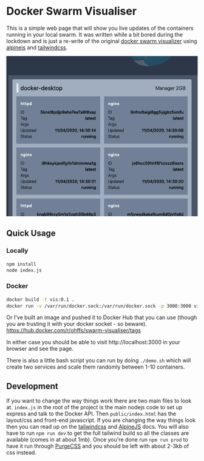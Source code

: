 # Docker Swarm Visualiser

This is a simple web page that will show you live updates of the containers running in your local swarm.  It was written while a bit bored during the lockdown and is just a re-write of the original
[docker swarm visualizer](https://github.com/dockersamples/docker-swarm-visualizer) using [alpinejs](https://github.com/alpinejs/alpine) and [tailwindcss](https://tailwindcss.com/).

![screenshot](screenshot.png)

## Quick Usage

### Locally

```bash
npm install
node index.js
```

### Docker
```bash
docker build -t vis:0.1 .
docker run -v /var/run/docker.sock:/var/run/docker.sock -p 3000:3000 vis:0.1
```
Or I've built an image and pushed it to Docker Hub that you can use (though you are trusting
it with your docker socket - so beware). https://hub.docker.com/r/ohffs/swarm-visualiser/tags

In either case you should be able to visit http://localhost:3000 in your browser and see the page.

There is also a little bash script you can run by doing `./demo.sh` which will create two services
and scale them randomly between 1-10 containers.

## Development

If you want to change the way things work there are two main files to look at.  `index.js` in the root of the project is the main
nodejs code to set up express and talk to the Docker API.  Then `public/index.html` has the layout/css and front-end javascript.
If you are changing the way things look then you can read up on the [tailwindcss](https://tailwindcss.com/) and [AlpineJS](https://github.com/alpinejs/alpine) docs.  You will also
have to run `npm run dev` to get the full tailwind build so all the classes are available (comes in at about 1mb).  Once you're done
run `npm run prod` to have it run through [PurgeCSS](https://purgecss.com/) and you should be left with about 2-3kb of css instead.
